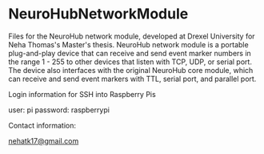 # NeuroHubNetworkModule
Files for the NeuroHub network module, developed at Drexel University for Neha Thomas's Master's thesis. NeuroHub network module is a portable plug-and-play device that can receive and send event marker numbers in the range 1 - 255 to other devices that listen with TCP, UDP, or serial port. The device also interfaces with the original NeuroHub core module, which can receive and send event markers with TTL, serial port, and parallel port.

Login information for SSH into Raspberry Pis

user: pi
password: raspberrypi

Contact information:

nehatk17@gmail.com
